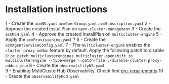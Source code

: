 # Installation instructions

  1 - Create the `acmNS.yaml` `acmOperGroup.yaml` `acmSubscription.yaml`
  2 - Approve the created InstallPlan on `open-cluster-management`
  3 - Create the `acmMCH.yaml`
  4 - Approve the created InstallPlan on `multicluster-engine`
  5 - Apply the `acmProvisioning.yaml` ?
  6 - Create the  `acmAgentServiceConfig.yaml`
  7 - The `multicluster-engine` enables the `cluster-proxy-addon` feature by default. Apply the following patch to disable it: `oc patch multiclusterengines.multicluster.openshift.io multiclusterengine --type=merge --patch-file ./disable-cluster-proxy-addon.json`
  8 - Create the `observatilityNS.yaml`  
  9 - Enabling MultiClusterHub Observability. Check first [pre-requirements](./pre-requeriments.md)
  10 - Create the `observabilityMCO.yaml`
